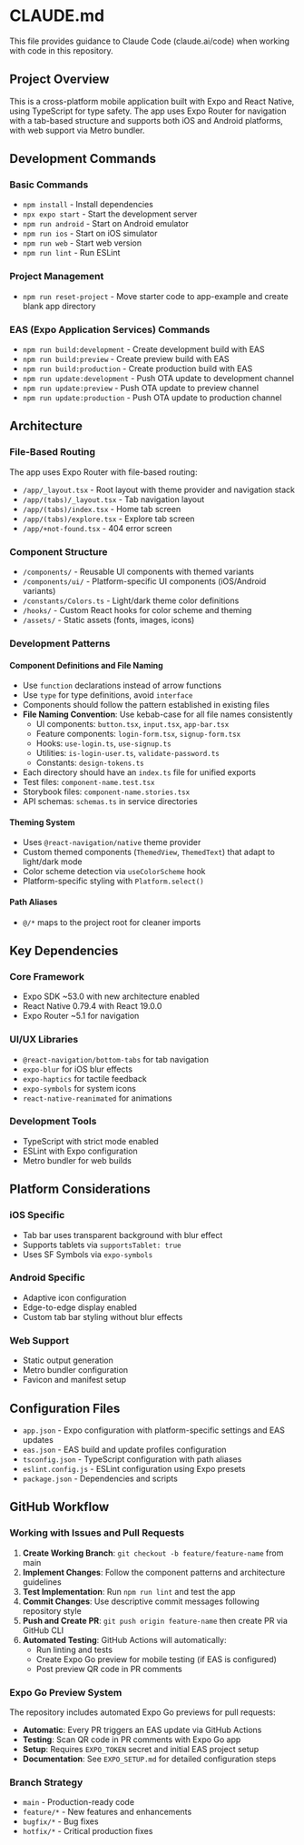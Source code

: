 # CLAUDE.md

This file provides guidance to Claude Code (claude.ai/code) when working with code in this repository.

## Project Overview

This is a cross-platform mobile application built with Expo and React Native, using TypeScript for type safety. The app uses Expo Router for navigation with a tab-based structure and supports both iOS and Android platforms, with web support via Metro bundler.

## Development Commands

### Basic Commands

- `npm install` - Install dependencies
- `npx expo start` - Start the development server
- `npm run android` - Start on Android emulator
- `npm run ios` - Start on iOS simulator
- `npm run web` - Start web version
- `npm run lint` - Run ESLint

### Project Management

- `npm run reset-project` - Move starter code to app-example and create blank app directory

### EAS (Expo Application Services) Commands

- `npm run build:development` - Create development build with EAS
- `npm run build:preview` - Create preview build with EAS
- `npm run build:production` - Create production build with EAS
- `npm run update:development` - Push OTA update to development channel
- `npm run update:preview` - Push OTA update to preview channel
- `npm run update:production` - Push OTA update to production channel

## Architecture

### File-Based Routing

The app uses Expo Router with file-based routing:

- `/app/_layout.tsx` - Root layout with theme provider and navigation stack
- `/app/(tabs)/_layout.tsx` - Tab navigation layout
- `/app/(tabs)/index.tsx` - Home tab screen
- `/app/(tabs)/explore.tsx` - Explore tab screen
- `/app/+not-found.tsx` - 404 error screen

### Component Structure

- `/components/` - Reusable UI components with themed variants
- `/components/ui/` - Platform-specific UI components (iOS/Android variants)
- `/constants/Colors.ts` - Light/dark theme color definitions
- `/hooks/` - Custom React hooks for color scheme and theming
- `/assets/` - Static assets (fonts, images, icons)

### Development Patterns

#### Component Definitions and File Naming

- Use `function` declarations instead of arrow functions
- Use `type` for type definitions, avoid `interface`
- Components should follow the pattern established in existing files
- **File Naming Convention**: Use kebab-case for all file names consistently
  - UI components: `button.tsx`, `input.tsx`, `app-bar.tsx`
  - Feature components: `login-form.tsx`, `signup-form.tsx`
  - Hooks: `use-login.ts`, `use-signup.ts`
  - Utilities: `is-login-user.ts`, `validate-password.ts`
  - Constants: `design-tokens.ts`
- Each directory should have an `index.ts` file for unified exports
- Test files: `component-name.test.tsx`
- Storybook files: `component-name.stories.tsx`
- API schemas: `schemas.ts` in service directories

#### Theming System

- Uses `@react-navigation/native` theme provider
- Custom themed components (`ThemedView`, `ThemedText`) that adapt to light/dark mode
- Color scheme detection via `useColorScheme` hook
- Platform-specific styling with `Platform.select()`

#### Path Aliases

- `@/*` maps to the project root for cleaner imports

## Key Dependencies

### Core Framework

- Expo SDK ~53.0 with new architecture enabled
- React Native 0.79.4 with React 19.0.0
- Expo Router ~5.1 for navigation

### UI/UX Libraries

- `@react-navigation/bottom-tabs` for tab navigation
- `expo-blur` for iOS blur effects
- `expo-haptics` for tactile feedback
- `expo-symbols` for system icons
- `react-native-reanimated` for animations

### Development Tools

- TypeScript with strict mode enabled
- ESLint with Expo configuration
- Metro bundler for web builds

## Platform Considerations

### iOS Specific

- Tab bar uses transparent background with blur effect
- Supports tablets via `supportsTablet: true`
- Uses SF Symbols via `expo-symbols`

### Android Specific

- Adaptive icon configuration
- Edge-to-edge display enabled
- Custom tab bar styling without blur effects

### Web Support

- Static output generation
- Metro bundler configuration
- Favicon and manifest setup

## Configuration Files

- `app.json` - Expo configuration with platform-specific settings and EAS updates
- `eas.json` - EAS build and update profiles configuration
- `tsconfig.json` - TypeScript configuration with path aliases
- `eslint.config.js` - ESLint configuration using Expo presets
- `package.json` - Dependencies and scripts

## GitHub Workflow

### Working with Issues and Pull Requests

1. **Create Working Branch**: `git checkout -b feature/feature-name` from main
2. **Implement Changes**: Follow the component patterns and architecture guidelines
3. **Test Implementation**: Run `npm run lint` and test the app
4. **Commit Changes**: Use descriptive commit messages following repository style
5. **Push and Create PR**: `git push origin feature-name` then create PR via GitHub CLI
6. **Automated Testing**: GitHub Actions will automatically:
   - Run linting and tests
   - Create Expo Go preview for mobile testing (if EAS is configured)
   - Post preview QR code in PR comments

### Expo Go Preview System

The repository includes automated Expo Go previews for pull requests:

- **Automatic**: Every PR triggers an EAS update via GitHub Actions
- **Testing**: Scan QR code in PR comments with Expo Go app
- **Setup**: Requires `EXPO_TOKEN` secret and initial EAS project setup
- **Documentation**: See `EXPO_SETUP.md` for detailed configuration steps

### Branch Strategy

- `main` - Production-ready code
- `feature/*` - New features and enhancements
- `bugfix/*` - Bug fixes
- `hotfix/*` - Critical production fixes

